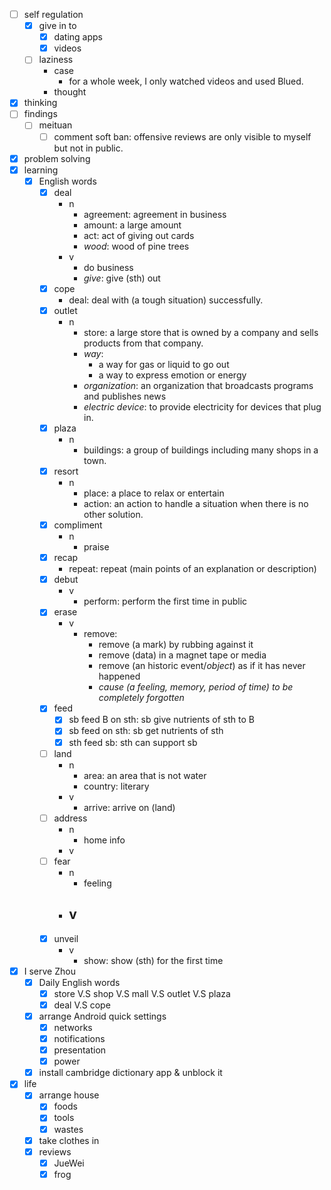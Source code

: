 - [ ] self regulation
    - [x] give in to
        - [x] dating apps
        - [x] videos
    - [ ] laziness
        - case
            - for a whole week, I only watched videos and used Blued.
        - thought
- [x] thinking
- [ ] findings
    - [ ] meituan
        - [ ] comment soft ban: offensive reviews are only visible to myself but not in public. 
- [x] problem solving
- [x] learning
    - [x] English words
        - [x] deal
            - n
                - agreement: agreement in business
                - amount: a large amount
                - act: act of giving out cards
                - *wood*: wood of pine trees
            - v
                - do business
                - *give*: give (sth) out
        - [x] cope
            - deal: deal with (a tough situation) successfully.
        - [x] outlet
            - n
                - store: a large store that is owned by a company and sells products from that company.
                - *way*:
                    - a way for gas or liquid to go out
                    - a way to express emotion or energy
                - *organization*: an organization that broadcasts programs and publishes news
                - *electric device*: to provide electricity for devices that plug in.
        - [x] plaza
            - n
                - buildings: a group of buildings including many shops in a town.
        - [x] resort
            - n
                - place: a place to relax or entertain
                - action: an action to handle a situation when there is no other solution.
        - [x] compliment
            - n
                - praise
        - [x] recap
            - repeat: repeat (main points of an explanation or description) 
        - [x] debut
            - v
                - perform: perform the first time in public
        - [x] erase
            - v
                - remove:
                    - remove (a mark) by rubbing against it
                    - remove (data) in a magnet tape or media
                    - remove (an historic event/*object*) as if it has never happened 
                    - *cause (a feeling, memory, period of time) to be completely forgotten*
        - [x] feed
            - [x] sb feed B on sth: sb give nutrients of sth to B
            - [x] sb feed on sth: sb get nutrients of sth
            - [x] sth feed sb: sth can support sb
        - [ ] land
            - n
                - area: an area that is not water
                - country: literary
            - v
                - arrive: arrive on (land)
        - [ ] address
            - n
                - home info
            - v
        - [ ] fear
            - n
                - feeling
            - v
                - 
        - [x] unveil
            - v
                - show: show (sth) for the first time
- [x] I serve Zhou
    - [x] Daily English words
        - [x] store V.S shop V.S mall V.S outlet V.S plaza
        - [x] deal V.S cope
    - [x] arrange Android quick settings
        - [x] networks
        - [x] notifications
        - [x] presentation
        - [x] power
    - [x] install cambridge dictionary app & unblock it
- [x] life
    - [x] arrange house
        - [x] foods
        - [x] tools
        - [x] wastes
    - [x] take clothes in
    - [x] reviews
        - [x] JueWei
        - [x] frog